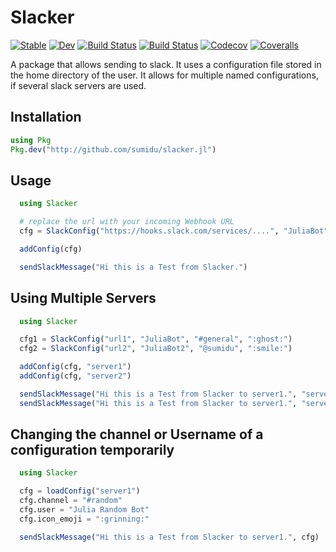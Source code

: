 # Slacker

[![Stable](https://img.shields.io/badge/docs-stable-blue.svg)](https://sumidu.github.io/slacker.jl/stable)
[![Dev](https://img.shields.io/badge/docs-dev-blue.svg)](https://sumidu.github.io/slacker.jl/dev)
[![Build Status](https://travis-ci.com/sumidu/Slacker.jl.svg?branch=master)](https://travis-ci.com/sumidu/Slacker.jl)
[![Build Status](https://ci.appveyor.com/api/projects/status/github/sumidu/Slacker.jl?svg=true)](https://ci.appveyor.com/project/sumidu/Slacker-jl)
[![Codecov](https://codecov.io/gh/sumidu/Slacker.jl/branch/master/graph/badge.svg)](https://codecov.io/gh/sumidu/Slacker.jl)
[![Coveralls](https://coveralls.io/repos/github/sumidu/Slacker.jl/badge.svg?branch=master)](https://coveralls.io/github/sumidu/Slacker.jl?branch=master)

A package that allows sending to slack. It uses a configuration file stored in the home directory of the user.
It allows for multiple named configurations, if several slack servers are used.


## Installation

```julia
using Pkg
Pkg.dev("http://github.com/sumidu/slacker.jl")
```

## Usage
```julia
  using Slacker

  # replace the url with your incoming Webhook URL
  cfg = SlackConfig("https://hooks.slack.com/services/....", "JuliaBot", "#general", ":ghost:")

  addConfig(cfg)

  sendSlackMessage("Hi this is a Test from Slacker.")

```

## Using Multiple Servers


```julia
  using Slacker

  cfg1 = SlackConfig("url1", "JuliaBot", "#general", ":ghost:")
  cfg2 = SlackConfig("url2", "JuliaBot2", "@sumidu", ":smile:")

  addConfig(cfg, "server1")
  addConfig(cfg, "server2")

  sendSlackMessage("Hi this is a Test from Slacker to server1.", "server1")
  sendSlackMessage("Hi this is a Test from Slacker to server1.", "server2")

```

## Changing the channel or Username of a configuration temporarily

```julia
  using Slacker

  cfg = loadConfig("server1")
  cfg.channel = "#random"
  cfg.user = "Julia Random Bot"
  cfg.icon_emoji = ":grinning:"

  sendSlackMessage("Hi this is a Test from Slacker to server1.", cfg)
```
